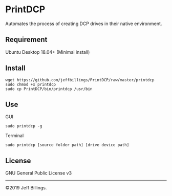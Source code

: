 # PrintDCP
Automates the process of creating DCP drives in their native environment.

## Requirement
Ubuntu Desktop 18.04+ (Minimal install)

## Install
```
wget https://github.com/jeffbillings/PrintDCP/raw/master/printdcp
sudo chmod +x printdcp
sudo cp PrintDCP/bin/printdcp /usr/bin
```

## Use
GUI
```
sudo printdcp -g
```

Terminal
```
sudo printdcp [source folder path] [drive device path]
```

## License
GNU General Public License v3

---

©2019 Jeff Billings.
